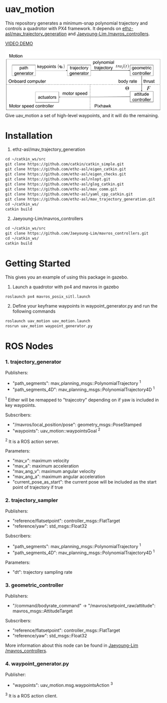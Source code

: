 # uav_motion

This repository generates a minimum-snap polynomial trajectory and controls a quadrotor with PX4 framework. It depends on [ethz-asl/mav_trajectory_generation](https://github.com/ethz-asl/mav_trajectory_generation) and [Jaeyoung-Lim
/mavros_controllers](https://github.com/Jaeyoung-Lim/mavros_controllers).

[VIDEO DEMO](https://www.youtube.com/watch?v=CvvucGN3vZ0)

![Motion System](motion_system.png)
Give uav_motion a set of high-level waypoints, and it will do the remaining.

# Installation
1. ethz-asl/mav_trajectory_generation
```
cd ~/catkin_ws/src
git clone https://github.com/catkin/catkin_simple.git
git clone https://github.com/ethz-asl/eigen_catkin.git
git clone https://github.com/ethz-asl/eigen_checks.git
git clone https://github.com/ethz-asl/nlopt.git
git clone https://github.com/ethz-asl/glog_catkin.git
git clone https://github.com/ethz-asl/mav_comm.git
git clone https://github.com/ethz-asl/yaml_cpp_catkin.git
git clone https://github.com/ethz-asl/mav_trajectory_generation.git
cd ~/catkin_ws/
catkin build
```

2. Jaeyoung-Lim/mavros_controllers
```
cd ~/catkin_ws/src
git clone https://github.com/Jaeyoung-Lim/mavros_controllers.git
cd ~/catkin_ws/
catkin build
```

# Getting Started
This gives you an example of using this package in gazebo. 

1. Launch a quadrotor with px4 and mavros in gazebo 
```
roslaunch px4 mavros_posix_sitl.launch
```
2. Define your keyframe waypoints in waypoint_generator.py and run the following commands
```
roslaunch uav_motion uav_motion.launch
rosrun uav_motion waypoint_generator.py
```

# ROS Nodes
### 1. trajectory_generator
Publishers:
- "path_segments": mav_planning_msgs::PolynomialTrajectory <sup>1</sup>
- "path_segments_4D": mav_planning_msgs::PolynomialTrajectory4D <sup>1</sup>

<sup>1</sup> Either will be remapped to "trajecotry" depending on if yaw is included in key waypoints.

Subscribers:
- "/mavros/local_position/pose": geometry_msgs::PoseStamped
- "waypoints": uav_motion::waypointsGoal <sup>2</sup>

<sup>2</sup> It is a ROS action server.

Parameters:
- "mav_v": maximum velocity
- "mav_a": maximum acceleration
- "mav_ang_v": maximum angular velocity
- "mav_ang_a": maximum angular acceleration
- "current_pose_as_start": the current pose will be included as the start point of trajectory if true

### 2. trajectory_sampler
Publishers:
- "reference/flatsetpoint": controller_msgs::FlatTarget
- "reference/yaw": std_msgs::Float32

Subscribers:
- "path_segments": mav_planning_msgs::PolynomialTrajectory <sup>1</sup>
- "path_segments_4D": mav_planning_msgs::PolynomialTrajectory4D <sup>1</sup>

Parameters:
- "dt": trajectory sampling rate

### 3. geometric_controller
Publishers:
- "/command/bodyrate_command" -> "/mavros/setpoint_raw/attitude": mavros_msgs::AttitudeTarget

Subscribers:
- "reference/flatsetpoint": controller_msgs::FlatTarget
- "reference/yaw": std_msgs::Float32

More information about this node can be found in [Jaeyoung-Lim
/mavros_controllers](https://github.com/Jaeyoung-Lim/mavros_controllers).

### 4. waypoint_generator.py
Publisher:
- "waypoints": uav_motion.msg.waypointsAction <sup>3</sup>

<sup>3</sup> It is a ROS action client.
